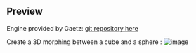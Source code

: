 ## Preview
Engine provided by Gaetz: [git repository here](https://github.com/Gaetz/opengl-training)

Create a 3D morphing between a cube and a sphere :
![image](https://github.com/Enjaileu/OpenGL_Tesselation/blob/main/preview.gif)
